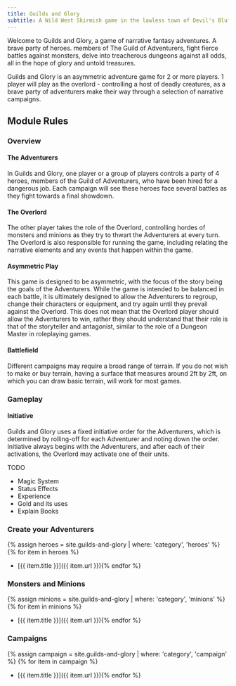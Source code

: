 ```yaml
---
title: Guilds and Glory
subtitle: A Wild West Skirmish game in the lawless town of Devil's Bluff
---
```


Welcome to Guilds and Glory, a game of narrative fantasy adventures. A brave party of heroes. members of The Guild of Adventurers, fight fierce battles against monsters, delve into treacherous dungeons against all odds, all in the hope of glory and untold treasures.

Guilds and Glory is an asymmetric adventure game for 2 or more players. 1 player will play as the overlord - controlling a host of deadly creatures, as a brave party of adventurers make their way through a selection of narrative campaigns.

## Module Rules

### Overview

#### The Adventurers

In Guilds and Glory, one player or a group of players controls a party of 4 heroes, members of the Guild of Adventurers, who have been hired for a dangerous job. Each campaign will see these heroes face several battles as they fight towards a final showdown.

#### The Overlord

The other player takes the role of the Overlord, controlling hordes of monsters and minions as they try to thwart the Adventurers at every turn. The Overlord is also responsible for running the game, including relating the narrative elements and any events that happen within the game.

#### Asymmetric Play

This game is designed to be asymmetric, with the focus of the story being the goals of the Adventurers. While the game is intended to be balanced in each battle, it is ultimately designed to allow the Adventurers to regroup, change their characters or equipment, and try again until they prevail against the Overlord. This does not mean that the Overlord player should allow the Adventurers to win, rather they should understand that their role is that of the storyteller and antagonist, similar to the role of a Dungeon Master in roleplaying games.

#### Battlefield

Different campaigns may require a broad range of terrain. If you do not wish to make or buy terrain, having a surface that measures around 2ft by 2ft, on which you can draw basic terrain, will work for most games.

### Gameplay

#### Initiative

Guilds and Glory uses a fixed initiative order for the Adventurers, which is determined by rolling-off for each Adventurer and noting down the order. Initiative always begins with the Adventurers, and after each of their activations, the Overlord may activate one of their units. 

TODO

- Magic System
- Status Effects
- Experience
- Gold and its uses
- Explain Books

### Create your Adventurers

{% assign heroes = site.guilds-and-glory | where: 'category', 'heroes' %}
{% for item in heroes %}
- [{{ item.title }}]({{ item.url }}){% endfor %}

### Monsters and Minions

{% assign minions = site.guilds-and-glory | where: 'category', 'minions' %}
{% for item in minions %}
- [{{ item.title }}]({{ item.url }}){% endfor %}

### Campaigns

{% assign campaign = site.guilds-and-glory | where: 'category', 'campaign' %}
{% for item in campaign %}
- [{{ item.title }}]({{ item.url }}){% endfor %}
